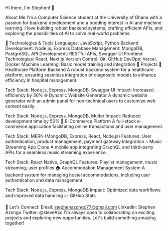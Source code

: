 Hi there, I'm Stephen! 👋

About Me
I'm a Computer Science student at the University of Ghana with a passion for backend development and a budding interest in AI and machine learning. I love building robust backend systems, crafting efficient APIs, and exploring the possibilities of AI to solve real-world problems.

🔧 Technologies & Tools
Languages: JavaScript, Python
Backend Development: Node.js, Express
Database Management: MongoDB, PostgreSQL
API Development: RESTful APIs, Swagger UI
Frontend Technologies: React, Next.js
Version Control: Git, GitHub
DevOps: Vercel, Docker
Machine Learning: Basic model training and integration
🌟 Projects
🏥 Healthcare Platform Backend
A robust backend system for a healthcare platform, ensuring seamless integration of diagnostic models to enhance efficiency in hospital management.

Tech Stack: Node.js, Express, MongoDB, Swagger UI
Impact: Increased efficiency by 30%
🌐 Dynamic Website Generator
A dynamic website generator with an admin panel for non-technical users to customize web content easily.

Tech Stack: Node.js, Express, MongoDB, Multer
Impact: Reduced development time by 50%
🛒 E-Commerce Platform
A full-stack e-commerce application facilitating online transactions and user management.

Tech Stack: MERN (MongoDB, Express, React, Node.js)
Features: User authentication, product management, payment gateway integration
🎶 Music Streaming App Clone
A mobile app integrating GraphQL and third-party APIs for a seamless music streaming experience.

Tech Stack: React Native, GraphQL
Features: Playlist management, music streaming, user profiles
🏠 Accommodation Management System
A backend system for managing hostel accommodations, including user authentication and data management.

Tech Stack: Node.js, Express, MongoDB
Impact: Optimized data workflows and improved data handling
📈 GitHub Stats


🚀 Let's Connect!
Email: stephenazongo77@gmail.com
LinkedIn: Stephen Azongo
Twitter: @steveAzo
I'm always open to collaborating on exciting projects and exploring new opportunities. Let's build something amazing together!

